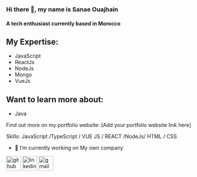 ### Hi there 👋, my name is Sanae Ouajhain
#### A tech enthusiast currently based in Morocco 
<h2>My Expertise:</h2>
<ul>
  <li>JavaScript  </li>
  <li>ReactJs  </li>
  <li>NodeJs </li>
  <li>Mongo </li>
  <li>VueJs </li>
</ul>

<h2>Want to learn more about:</h2>
<ul>
  <li>Java </li>
</ul>

<p>Find out more on my portfolio website: [Add your portfolio website link here]</p>


Skills:  JavaScript /TypeScript / VUE JS / REACT /NodeJs/ HTML / CSS

- 🔭 I’m currently working on My own company 


[<img src='https://cdn.jsdelivr.net/npm/simple-icons@3.0.1/icons/github.svg' alt='github' height='40'>](https://github.com/https://github.com/sanaeouj)  [<img src='https://cdn.jsdelivr.net/npm/simple-icons@3.0.1/icons/linkedin.svg' alt='linkedin' height='40'>](https://www.linkedin.com/in/https://www.linkedin.com/in/sanae-ouajhain-6bbbab97//)  [<img src='https://cdn.jsdelivr.net/npm/simple-icons@3.0.1/icons/gmail.svg' alt='gmail' height='40'>](sanae.ouajhain@gmail.com)  

